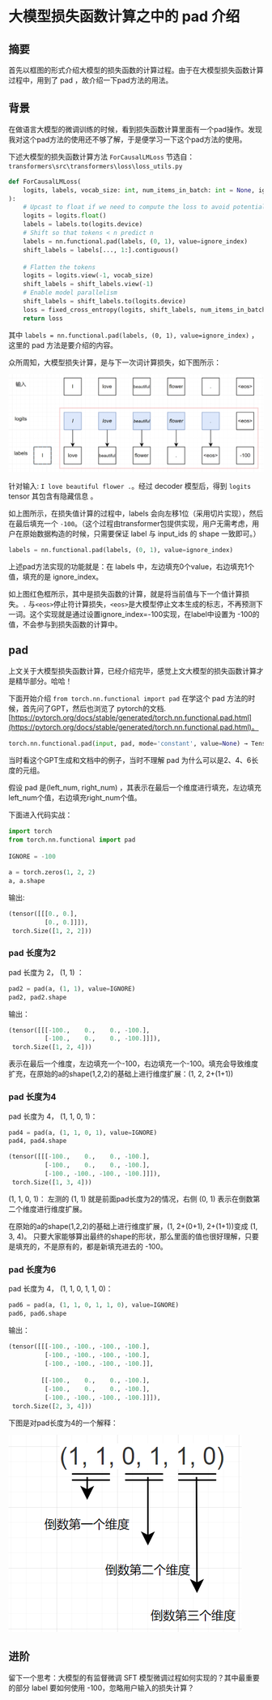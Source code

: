 # 大模型损失函数计算之中的 pad 介绍

## 摘要

首先以框图的形式介绍大模型的损失函数的计算过程。由于在大模型损失函数计算过程中，用到了 pad ，故介绍一下pad方法的用法。

## 背景

在做语言大模型的微调训练的时候，看到损失函数计算里面有一个pad操作。发现我对这个pad方法的使用还不够了解，于是便学习一下这个pad方法的使用。

下述大模型的损失函数计算方法 `ForCausalLMLoss` 节选自：`transformers\src\transformers\loss\loss_utils.py`

```python
def ForCausalLMLoss(
    logits, labels, vocab_size: int, num_items_in_batch: int = None, ignore_index: int = -100, **kwargs
):
    # Upcast to float if we need to compute the loss to avoid potential precision issues
    logits = logits.float()
    labels = labels.to(logits.device)
    # Shift so that tokens < n predict n
    labels = nn.functional.pad(labels, (0, 1), value=ignore_index)
    shift_labels = labels[..., 1:].contiguous()

    # Flatten the tokens
    logits = logits.view(-1, vocab_size)
    shift_labels = shift_labels.view(-1)
    # Enable model parallelism
    shift_labels = shift_labels.to(logits.device)
    loss = fixed_cross_entropy(logits, shift_labels, num_items_in_batch, ignore_index, **kwargs)
    return loss
```

其中 `labels = nn.functional.pad(labels, (0, 1), value=ignore_index)` ，这里的 pad 方法是要介绍的内容。

众所周知，大模型损失计算，是与下一次词计算损失，如下图所示：

![image-20250217142641794](readme.assets/image-20250217142641794.png)

针对输入: `I love beautiful flower .`。经过 decoder 模型后，得到 `logits` tensor 其包含有隐藏信息 。

如上图所示，在损失值计算的过程中，labels 会向左移1位（采用切片实现），然后在最后填充一个 `-100`。（这个过程由transformer包提供实现，用户无需考虑，用户在原始数据构造的时候，只需要保证 label 与 input_ids 的 shape 一致即可。）

```python
labels = nn.functional.pad(labels, (0, 1), value=ignore_index)
```

上述pad方法实现的功能就是：在 labels 中，左边填充0个value，右边填充1个值，填充的是 ignore_index。

如上图红色框所示，其中是损失函数的计算，就是将当前值与下一个值计算损失。`.` 与`<eos>`停止符计算损失，`<eos>`是大模型停止文本生成的标志，不再预测下一词。这个实现就是通过设置ignore_index=-100实现，在label中设置为 -100的值，不会参与到损失函数的计算中。

## pad

上文关于大模型损失函数计算，已经介绍完毕，感觉上文大模型的损失函数计算才是精华部分。哈哈！

下面开始介绍 `from torch.nn.functional import pad`
在学这个 pad 方法的时候，首先问了GPT，然后也浏览了 pytorch的文档.[https://pytorch.org/docs/stable/generated/torch.nn.functional.pad.html](https://pytorch.org/docs/stable/generated/torch.nn.functional.pad.html)。

```python
torch.nn.functional.pad(input, pad, mode='constant', value=None) → Tensor
```

当时看这个GPT生成和文档中的例子，当时不理解 pad 为什么可以是2、4、6长度的元组。

假设 pad 是(left_num, right_num) ，其表示在最后一个维度进行填充，左边填充left_num个值，右边填充right_num个值。

下面进入代码实战：

```python
import torch
from torch.nn.functional import pad

IGNORE = -100
```

```python
a = torch.zeros(1, 2, 2)
a, a.shape
```

输出:

```python
(tensor([[[0., 0.],
          [0., 0.]]]),
 torch.Size([1, 2, 2]))
```

### pad 长度为2

pad 长度为 2， (1, 1) ：

```python
pad2 = pad(a, (1, 1), value=IGNORE)
pad2, pad2.shape
```

输出：

```python
(tensor([[[-100.,    0.,    0., -100.],
          [-100.,    0.,    0., -100.]]]),
 torch.Size([1, 2, 4]))
```

表示在最后一个维度，左边填充一个-100，右边填充一个-100。填充会导致维度扩充，在原始的a的shape(1,2,2)的基础上进行维度扩展：(1, 2, 2+(1+1))

### pad 长度为4

pad 长度为 4， (1, 1, 0, 1)：

```python
pad4 = pad(a, (1, 1, 0, 1), value=IGNORE)
pad4, pad4.shape
```

```python
(tensor([[[-100.,    0.,    0., -100.],
          [-100.,    0.,    0., -100.],
          [-100., -100., -100., -100.]]]),
 torch.Size([1, 3, 4]))
```

(1, 1, 0, 1)： 左测的 (1, 1) 就是前面pad长度为2的情况，右侧 (0, 1) 表示在倒数第二个维度进行维度扩展。

在原始的a的shape(1,2,2)的基础上进行维度扩展，(1, 2+(0+1), 2+(1+1))变成 (1, 3, 4)。
只要大家能够算出最终的shape的形状，那么里面的值也很好理解，只要是填充的，不是原有的，都是新填充进去的 -100。

### pad 长度为6

pad 长度为 4， (1, 1, 0, 1, 1, 0)：

```python
pad6 = pad(a, (1, 1, 0, 1, 1, 0), value=IGNORE)
pad6, pad6.shape
```

输出：

```python
(tensor([[[-100., -100., -100., -100.],
          [-100., -100., -100., -100.],
          [-100., -100., -100., -100.]],
 
         [[-100.,    0.,    0., -100.],
          [-100.,    0.,    0., -100.],
          [-100., -100., -100., -100.]]]),
 torch.Size([2, 3, 4]))
```

下图是对pad长度为4的一个解释：

![image-20250217154054186](readme.assets/image-20250217154054186.png)

## 进阶

留下一个思考：大模型的有监督微调 SFT 模型微调过程如何实现的？其中最重要的部分 label 要如何使用 -100，忽略用户输入的损失计算？

